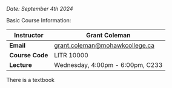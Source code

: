 *Date: September 4th 2024*

 Basic Course Information:

| **Instructor**  | Grant Coleman                    |
| --------------- | -------------------------------- |
| **Email**       | grant.coleman@mohawkcollege.ca   |
| **Course Code** | LITR 10000                       |
| **Lecture**     | Wednesday, 4:00pm - 6:00pm, C233 |

There is a textbook



